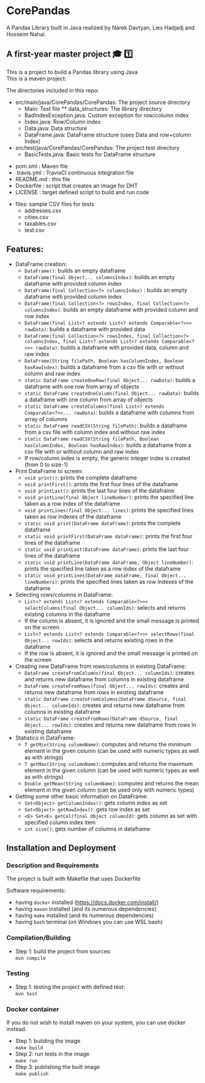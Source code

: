 # CorePandas
A Pandas Library built in Java realized by Narek Davtyan, Lies Hadjadj and Hosseim Nahal.

## A first-year master project :mortar_board: :one:  


This is a project to build a Pandas library using Java  
This is a maven project:

The directories included in this repo:  
* src/main/java/CorePandas/CorePandas: The project source directory  
	- Main: Test file
	** data_structures: The library directory  
	- BadIndexException.java: Custom exception for row/column index  
	- Index.java: Row/Column index  
	- Data.java: Data structure   
	- DataFrame.java: DataFrame structure (uses Data and row+column Index)
* src/test/java/CorePandas/CorePandas: The project test directory  
	- BasicTests.java: Basic tests for DataFrame structure
- pom.xml : Maven file
- .travis.yml : TravisCI continuous integration file
- README.md : this file
- Dockerfile : script that creates an image for DHT
- LICENSE : target defined script to build and run code
* files: sample CSV files for tests
	- addresses.csv
	- cities.csv
	- taxables.csv
	- test.csv
	

## Features:  
- DataFrame creation:  
	- `DataFrame()`: builds an empty dataframe   
	- `DataFrame(final Object... columnsIndex)`: builds an empty dataframe with provided column index  
	- `DataFrame(final Collection<?> columnsIndex)`  : builds an empty dataframe with provided column index  
	- `DataFrame(final Collection<?> rowsIndex, final Collection<?> columnsIndex)`: builds an empty dataframe with provided column and row index  
	- `DataFrame(final List<? extends List<? extends Comparable<?>>> rawData)`: builds a dataframe with provided data  
	- `DataFrame(final Collection<?> rowsIndex, final Collection<?> columnsIndex, final List<? extends List<? extends Comparable<?>>> rawData)`: builds a dataframe with provided data, column and raw index  
	- `DataFrame(String filePath, Boolean hasColumnIndex, Boolean hasRawIndex)`: builds a dataframe from a csv file with or without column and raw index
	- `static DataFrame createOneRow(final Object... rawData)`: builds a dataframe with one row from array of objects  
	- `static DataFrame createOneColumn(final Object... rawData)`: builds a dataframe with one column from array of objects  
	- `static DataFrame createColumns(final List<? extends Comparable<?>>... rawData)`: builds a dataframe with columns from array of columns    
	- `static DataFrame readCSV(String filePath)`: builds a dataframe from a csv file with column index and without raw index  
	- `static DataFrame readCSV(String filePath, Boolean hasColumnIndex, Boolean hasRawIndex)`: builds a dataframe from a csv file with or without column and raw index  
	- If row/column index is empty, the generic integer index is created (from 0 to size-1) 
- Print DataFrame to screen:  
	- `void print()`: prints the complete dataframe  
	- `void printFirst()`: prints the first four lines of the dataframe  
	- `void printLast()`: prints the last four lines of the dataframe  
	- `void printLine(final Object lineNumber)`: prints the specified line taken as a row index of the dataframe   
	- `void printLines(final Object... lines)`: prints the specified lines taken as row indexes of the dataframe  
	- `static void print(DataFrame dataFrame)`: prints the complete dataframe  
	- `static void printFirst(DataFrame dataFrame)`: prints the first four lines of the dataframe  
	- `static void printLast(DataFrame dataFrame)`: prints the last four lines of the dataframe  
	- `static void printLine(DataFrame dataFrame, Object lineNumber)`: prints the specified line taken as a row index of the dataframe  
	- `static void printLines(DataFrame dataFrame, final Object... lineNumbers)`: prints the specified lines taken as row indexes of the dataframe  
- Selecting rows/columns in DataFrame:  
	- `List<? extends List<? extends Comparable<?>>> selectColumns(final Object... columnIds)`: selects and returns existing columns in the dataframe  
	- If the column is absent, it is ignored and the small message is printed on the screen  
	- `List<? extends List<? extends Comparable<?>>> selectRows(final Object... rowIds)`: selects and returns existing rows in the dataframe  
	- If the row is absent, it is ignored and the small message is printed on the screen  
- Creating new DataFrame from rows/columns in existing DataFrame:  
	- `DataFrame createFromColumns(final Object... columnIds)`: creates and returns new dataframe from columns in existing dataframe  
	- `DataFrame createFromRows(final Object... rowIds)`: creates and returns new dataframe from rows in existing dataframe  
	- `static DataFrame createFromColumns(DataFrame dSource, final Object... columnIds)`: creates and returns new dataframe from columns in existing dataframe  
	- `static DataFrame createFromRows(DataFrame dSource, final Object... rowIds)`: creates and returns new dataframe from rows in existing dataframe     
- Statistics in DataFrame:  
	- `T getMin(String columnName)`: computes and returns the minimum element in the given column (can be used with numeric types as well as with strings)  
	- `T getMax(String columnName)`: computes and returns the maximum element in the given column (can be used with numeric types as well as with strings)
	- `Double getMean(String columnName)`: computes and returns the mean element in the given column (can be used only with numeric types)  
- Getting some other basic information on DataFrame:  
	- `Set<Object> getColumnIndex()`: gets column index as set  
	- `Set<Object> getRowIndex()`: gets row index as set  
	- `<E> Set<E> getCol(final Object columnId)`: gets column as set with specified column index item  
	- `int size()`: gets number of columns in dataframe  

## Installation and Deployment  
### Description and Requirements
The project is built with Makefile that uses Dockerfile  

Software requirements:  
- having `docker` installed (https://docs.docker.com/install/)  
- having `maven` installed (and its numerous dependencies)  
- having `make` installed (and its numerous dependencies)  
- having `bash` terminal (on Windows you can use WSL bash)  

### Compilation/Building  
* Step 1: build the project from sources:  
`mvn compile`  

### Testing
* Step 1: testing the project with defined test:  
`mvn test`

### Docker container
If you do not wish to install maven on your system, you can use docker instead.
* Step 1: building the image  
`make build`  
* Step 2: run tests in the image  
`make run`  
* Step 3: publishing the built image  
`make publish`  
